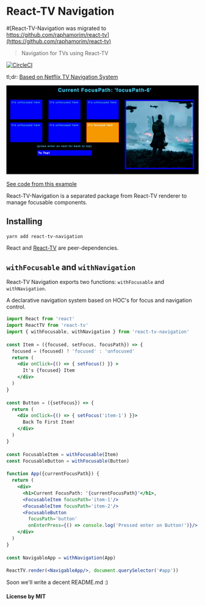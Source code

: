 # React-TV Navigation

#[React-TV-Navigation was migrated to https://github.com/raphamorim/react-tv](https://github.com/raphamorim/react-tv)  

> Navigation for TVs using React-TV

[![CircleCI](https://circleci.com/gh/react-tv/react-tv-navigation/tree/master.svg?style=svg)](https://circleci.com/gh/react-tv/react-tv-navigation/tree/master)

tl;dr: [Based on Netflix TV Navigation System](https://medium.com/netflix-techblog/pass-the-remote-user-input-on-tv-devices-923f6920c9a8)

![React-TV Navigation Example](images/example.gif)

[See code from this example](https://github.com/react-tv/react-tv/blob/master/examples/navigation/src/App.js)

React-TV-Navigation is a separated package from React-TV renderer to manage focusable components.

## Installing

```bash
yarn add react-tv-navigation
```

React and [React-TV](http://github.com/react-tv/react-tv) are peer-dependencies.

## `withFocusable` and `withNavigation`

React-TV Navigation exports two functions: `withFocusable` and `withNavigation`.

A declarative navigation system based on HOC's for focus and navigation control.

```jsx
import React from 'react'
import ReactTV from 'react-tv'
import { withFocusable, withNavigation } from 'react-tv-navigation'

const Item = ({focused, setFocus, focusPath}) => {
  focused = (focused) ? 'focused' : 'unfocused'
  return (
    <div onClick={() => { setFocus() }} >
      It's {focused} Item
    </div>
  )
}

const Button = ({setFocus}) => {
  return (
    <div onClick={() => { setFocus('item-1') }}>
      Back To First Item!
    </div>
  )
}

const FocusableItem = withFocusable(Item)
const FocusableButton = withFocusable(Button)

function App({currentFocusPath}) {
  return (
    <div>
      <h1>Current FocusPath: '{currentFocusPath}'</h1>,
      <FocusableItem focusPath='item-1'/>
      <FocusableItem focusPath='item-2'/>
      <FocusableButton
        focusPath='button'
        onEnterPress={() => console.log('Pressed enter on Button!')}/>
    </div>
  )
}

const NavigableApp = withNavigation(App)

ReactTV.render(<NavigableApp/>, document.querySelector('#app'))
```

Soon we'll write a decent README.md :)

#### License by MIT
